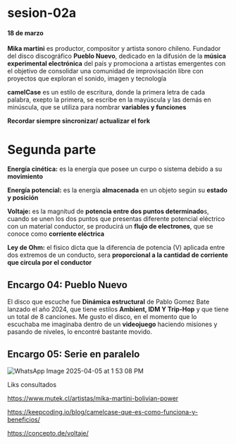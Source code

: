 # sesion-02a
#### 18 de marzo
**Mika martini** es productor, compositor y artista sonoro chileno. Fundador del disco discográfico **Pueblo Nuevo**, dedicado en la difusión de la **música experimental electrónica** del país y promociona a artistas emergentes con el objetivo de consolidar una comunidad de improvisación libre con proyectos que exploran el sonido, imagen y tecnología

**camelCase** es un estilo de escritura, donde la primera letra de cada palabra, exepto  la primera, se escribe en la mayúscula y las demás en minúscula, que se utiliza para nombrar **variables y funciones**

**Recordar siempre sincronizar/ actualizar el fork**

# Segunda parte 

**Energía cinética:** es la energía que posee un curpo o sistema debido a su **movimiento**

**Energía potencial:** es la energía **almacenada** en un objeto según su **estado y posición** 

**Voltaje:** es la magnitud de **potencia entre dos puntos determinado**s, cuando se unen los dos puntos que presentas diferente potencial eléctrico con un material conductor, se producirá un **flujo de electrones**, que se conoce como **corriente eléctrica** 

**Ley de Ohm:** el fisico dicta que la diferencia de potencia (V) aplicada entre dos extremos de un conducto, sera **proporcional a la cantidad de corriente que circula por el conductor** 

## Encargo 04: Pueblo Nuevo 

El disco que escuche fue **Dinámica estructural** de Pablo Gomez Bate lanzado el año 2024, que tiene estilos **Ambient, IDM Y Trip-Hop** y que tiene un total de 8 canciones. Me gusto el disco, en el momento que lo escuchaba me imaginaba dentro de un **videojuego** haciendo misiones y pasando de niveles, lo encontré bastante movido. 

## Encargo 05: Serie en paralelo

![WhatsApp Image 2025-04-05 at 1 53 08 PM](https://github.com/user-attachments/assets/543e0a3a-bb78-472a-ac01-ebf45ed0c269)



Liks consultados 

https://www.mutek.cl/artistas/mika-martini-bolivian-power

https://keepcoding.io/blog/camelcase-que-es-como-funciona-y-beneficios/

https://concepto.de/voltaje/

